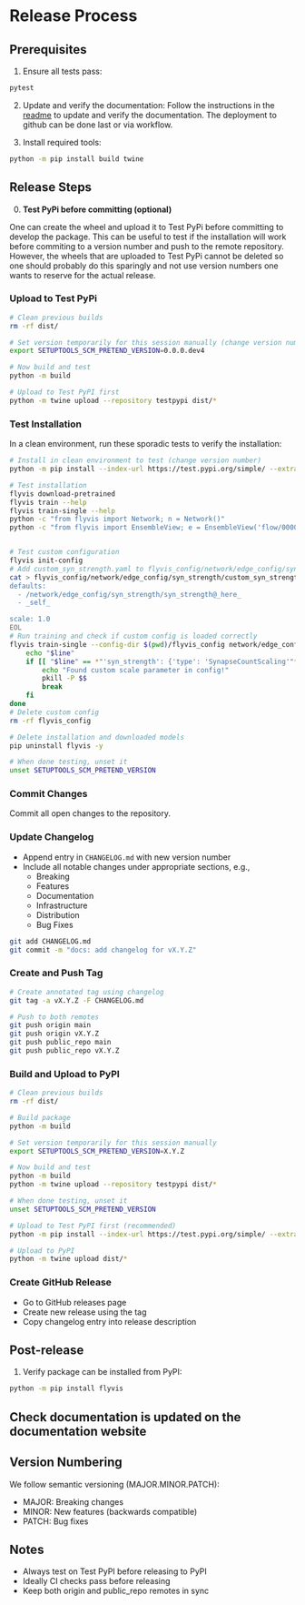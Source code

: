 # Release Process

## Prerequisites

1. Ensure all tests pass:
```bash
pytest
```

2. Update and verify the documentation:
Follow the instructions in the [readme](README.md) to update and verify the documentation.
The deployment to github can be done last or via workflow.

3. Install required tools:
```bash
python -m pip install build twine
```

## Release Steps

0. **Test PyPi before committing (optional)**

One can create the wheel and upload it to Test PyPi before committing to develop the package.
This can be useful to test if the installation will work before commiting to a version number and
push to the remote repository. However, the wheels that are uploaded to Test PyPi cannot
be deleted so one should probably do this sparingly and not use version numbers one wants to reserve for
the actual release.

### Upload to Test PyPi
```bash
# Clean previous builds
rm -rf dist/

# Set version temporarily for this session manually (change version number)
export SETUPTOOLS_SCM_PRETEND_VERSION=0.0.0.dev4

# Now build and test
python -m build

# Upload to Test PyPI first
python -m twine upload --repository testpypi dist/*
```

### Test Installation

In a clean environment, run these sporadic tests to verify the installation:
```bash
# Install in clean environment to test (change version number)
python -m pip install --index-url https://test.pypi.org/simple/ --extra-index-url https://pypi.org/simple/ flyvis==0.0.0.dev4

# Test installation
flyvis download-pretrained
flyvis train --help
flyvis train-single --help
python -c "from flyvis import Network; n = Network()"
python -c "from flyvis import EnsembleView; e = EnsembleView('flow/0000')"


# Test custom configuration
flyvis init-config
# Add custom_syn_strength.yaml to flyvis_config/network/edge_config/syn_strength/
cat > flyvis_config/network/edge_config/syn_strength/custom_syn_strength.yaml << 'EOL'
defaults:
  - /network/edge_config/syn_strength/syn_strength@_here_
  - _self_

scale: 1.0
EOL
# Run training and check if custom config is loaded correctly
flyvis train-single --config-dir $(pwd)/flyvis_config network/edge_config/syn_strength=custom_syn_strength ensemble_and_network_id=0 task_name=flow delete_if_exists=true 2>&1 | while read line; do
    echo "$line"
    if [[ "$line" == *"'syn_strength': {'type': 'SynapseCountScaling'"* && "$line" == *"'scale': 1.0"* ]]; then
        echo "Found custom scale parameter in config!"
        pkill -P $$
        break
    fi
done
# Delete custom config
rm -rf flyvis_config

# Delete installation and downloaded models
pip uninstall flyvis -y

# When done testing, unset it
unset SETUPTOOLS_SCM_PRETEND_VERSION
```

### Commit Changes

Commit all open changes to the repository.

### Update Changelog

- Append entry in `CHANGELOG.md` with new version number
- Include all notable changes under appropriate sections, e.g.,
   - Breaking
   - Features
   - Documentation
   - Infrastructure
   - Distribution
   - Bug Fixes

```bash
git add CHANGELOG.md
git commit -m "docs: add changelog for vX.Y.Z"
```

### Create and Push Tag

```bash
# Create annotated tag using changelog
git tag -a vX.Y.Z -F CHANGELOG.md

# Push to both remotes
git push origin main
git push origin vX.Y.Z
git push public_repo main
git push public_repo vX.Y.Z
```

### Build and Upload to PyPI
```bash
# Clean previous builds
rm -rf dist/

# Build package
python -m build

# Set version temporarily for this session manually
export SETUPTOOLS_SCM_PRETEND_VERSION=X.Y.Z

# Now build and test
python -m build
python -m twine upload --repository testpypi dist/*

# When done testing, unset it
unset SETUPTOOLS_SCM_PRETEND_VERSION

# Upload to Test PyPI first (recommended)
python -m pip install --index-url https://test.pypi.org/simple/ --extra-index-url https://pypi.org/simple/ flyvis==X.Y.Z

# Upload to PyPI
python -m twine upload dist/*
```

### Create GitHub Release
   - Go to GitHub releases page
   - Create new release using the tag
   - Copy changelog entry into release description

## Post-release

1. Verify package can be installed from PyPI:
```bash
python -m pip install flyvis
```

## Check documentation is updated on the documentation website

## Version Numbering

We follow semantic versioning (MAJOR.MINOR.PATCH):
- MAJOR: Breaking changes
- MINOR: New features (backwards compatible)
- PATCH: Bug fixes

## Notes

- Always test on Test PyPI before releasing to PyPI
- Ideally CI checks pass before releasing
- Keep both origin and public_repo remotes in sync
